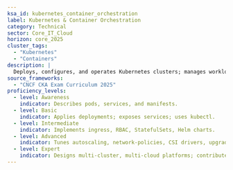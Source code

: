 ```yaml
---
ksa_id: kubernetes_container_orchestration
label: Kubernetes & Container Orchestration
category: Technical
sector: Core_IT_Cloud
horizon: core_2025
cluster_tags:
  - "Kubernetes"
  - "Containers"
description: |
  Deploys, configures, and operates Kubernetes clusters; manages workloads, networking, storage, and security; automates Helm/ArgoCD deployments.
source_frameworks:
  - "CNCF CKA Exam Curriculum 2025"
proficiency_levels:
  - level: Awareness
    indicator: Describes pods, services, and manifests.
  - level: Basic
    indicator: Applies deployments; exposes services; uses kubectl.
  - level: Intermediate
    indicator: Implements ingress, RBAC, StatefulSets, Helm charts.
  - level: Advanced
    indicator: Tunes autoscaling, network-policies, CSI drivers, upgrades.
  - level: Expert
    indicator: Designs multi-cluster, multi-cloud platforms; contributes upstream.
---
```

